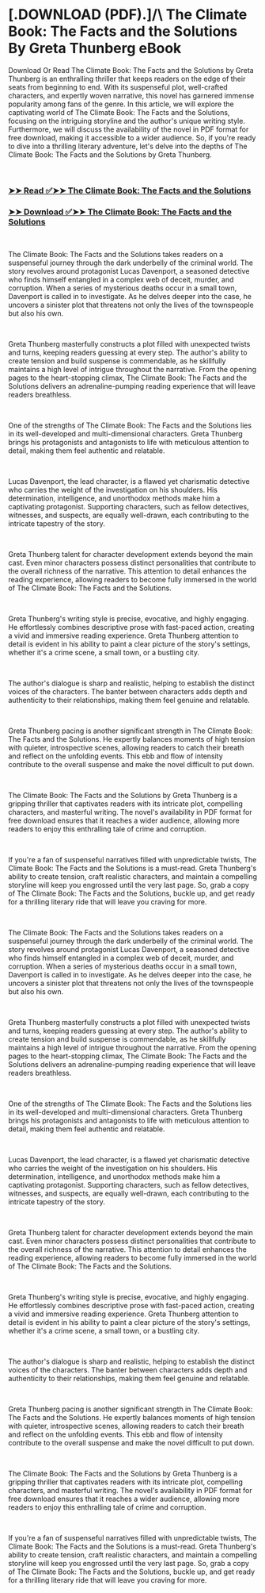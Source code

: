 # [.DOWNLOAD (PDF).]/\ The Climate Book: The Facts and the Solutions By Greta Thunberg eBook

<p>Download Or Read The Climate Book: The Facts and the Solutions by Greta Thunberg is an enthralling thriller that keeps readers on the edge of their seats from beginning to end. With its suspenseful plot, well-crafted characters, and expertly woven narrative, this novel has garnered immense popularity among fans of the genre. In this article, we will explore the captivating world of The Climate Book: The Facts and the Solutions, focusing on the intriguing storyline and the author's unique writing style. Furthermore, we will discuss the availability of the novel in PDF format for free download, making it accessible to a wider audience. So, if you're ready to dive into a thrilling literary adventure, let's delve into the depths of The Climate Book: The Facts and the Solutions by Greta Thunberg.</p>
<p>&nbsp;</p>

### [➤➤ Read ✅➤➤ The Climate Book: The Facts and the Solutions](https://pdf2worldwide.blogspot.com/id/61153762)

### [➤➤ Download ✅➤➤ The Climate Book: The Facts and the Solutions](https://pdf2worldwide.blogspot.com/id/61153762)

<p>&nbsp;</p>
<p>The Climate Book: The Facts and the Solutions takes readers on a suspenseful journey through the dark underbelly of the criminal world. The story revolves around protagonist Lucas Davenport, a seasoned detective who finds himself entangled in a complex web of deceit, murder, and corruption. When a series of mysterious deaths occur in a small town, Davenport is called in to investigate. As he delves deeper into the case, he uncovers a sinister plot that threatens not only the lives of the townspeople but also his own.</p>
<p>&nbsp;</p>
<p>Greta Thunberg masterfully constructs a plot filled with unexpected twists and turns, keeping readers guessing at every step. The author's ability to create tension and build suspense is commendable, as he skillfully maintains a high level of intrigue throughout the narrative. From the opening pages to the heart-stopping climax, The Climate Book: The Facts and the Solutions delivers an adrenaline-pumping reading experience that will leave readers breathless.</p>
<p>&nbsp;</p>
<p>One of the strengths of The Climate Book: The Facts and the Solutions lies in its well-developed and multi-dimensional characters. Greta Thunberg brings his protagonists and antagonists to life with meticulous attention to detail, making them feel authentic and relatable.</p>
<p>&nbsp;</p>
<p>Lucas Davenport, the lead character, is a flawed yet charismatic detective who carries the weight of the investigation on his shoulders. His determination, intelligence, and unorthodox methods make him a captivating protagonist. Supporting characters, such as fellow detectives, witnesses, and suspects, are equally well-drawn, each contributing to the intricate tapestry of the story.</p>
<p>&nbsp;</p>
<p>Greta Thunberg talent for character development extends beyond the main cast. Even minor characters possess distinct personalities that contribute to the overall richness of the narrative. This attention to detail enhances the reading experience, allowing readers to become fully immersed in the world of The Climate Book: The Facts and the Solutions.</p>
<p>&nbsp;</p>
<p>Greta Thunberg's writing style is precise, evocative, and highly engaging. He effortlessly combines descriptive prose with fast-paced action, creating a vivid and immersive reading experience. Greta Thunberg attention to detail is evident in his ability to paint a clear picture of the story's settings, whether it's a crime scene, a small town, or a bustling city.</p>
<p>&nbsp;</p>
<p>The author's dialogue is sharp and realistic, helping to establish the distinct voices of the characters. The banter between characters adds depth and authenticity to their relationships, making them feel genuine and relatable.</p>
<p>&nbsp;</p>
<p>Greta Thunberg pacing is another significant strength in The Climate Book: The Facts and the Solutions. He expertly balances moments of high tension with quieter, introspective scenes, allowing readers to catch their breath and reflect on the unfolding events. This ebb and flow of intensity contribute to the overall suspense and make the novel difficult to put down.</p>
<p>&nbsp;</p>
<p>The Climate Book: The Facts and the Solutions by Greta Thunberg is a gripping thriller that captivates readers with its intricate plot, compelling characters, and masterful writing. The novel's availability in PDF format for free download ensures that it reaches a wider audience, allowing more readers to enjoy this enthralling tale of crime and corruption.</p>
<p>&nbsp;</p>
<p>If you're a fan of suspenseful narratives filled with unpredictable twists, The Climate Book: The Facts and the Solutions is a must-read. Greta Thunberg's ability to create tension, craft realistic characters, and maintain a compelling storyline will keep you engrossed until the very last page. So, grab a copy of The Climate Book: The Facts and the Solutions, buckle up, and get ready for a thrilling literary ride that will leave you craving for more.</p>
<p>&nbsp;</p>
<p>The Climate Book: The Facts and the Solutions takes readers on a suspenseful journey through the dark underbelly of the criminal world. The story revolves around protagonist Lucas Davenport, a seasoned detective who finds himself entangled in a complex web of deceit, murder, and corruption. When a series of mysterious deaths occur in a small town, Davenport is called in to investigate. As he delves deeper into the case, he uncovers a sinister plot that threatens not only the lives of the townspeople but also his own.</p>
<p>&nbsp;</p>
<p>Greta Thunberg masterfully constructs a plot filled with unexpected twists and turns, keeping readers guessing at every step. The author's ability to create tension and build suspense is commendable, as he skillfully maintains a high level of intrigue throughout the narrative. From the opening pages to the heart-stopping climax, The Climate Book: The Facts and the Solutions delivers an adrenaline-pumping reading experience that will leave readers breathless.</p>
<p>&nbsp;</p>
<p>One of the strengths of The Climate Book: The Facts and the Solutions lies in its well-developed and multi-dimensional characters. Greta Thunberg brings his protagonists and antagonists to life with meticulous attention to detail, making them feel authentic and relatable.</p>
<p>&nbsp;</p>
<p>Lucas Davenport, the lead character, is a flawed yet charismatic detective who carries the weight of the investigation on his shoulders. His determination, intelligence, and unorthodox methods make him a captivating protagonist. Supporting characters, such as fellow detectives, witnesses, and suspects, are equally well-drawn, each contributing to the intricate tapestry of the story.</p>
<p>&nbsp;</p>
<p>Greta Thunberg talent for character development extends beyond the main cast. Even minor characters possess distinct personalities that contribute to the overall richness of the narrative. This attention to detail enhances the reading experience, allowing readers to become fully immersed in the world of The Climate Book: The Facts and the Solutions.</p>
<p>&nbsp;</p>
<p>Greta Thunberg's writing style is precise, evocative, and highly engaging. He effortlessly combines descriptive prose with fast-paced action, creating a vivid and immersive reading experience. Greta Thunberg attention to detail is evident in his ability to paint a clear picture of the story's settings, whether it's a crime scene, a small town, or a bustling city.</p>
<p>&nbsp;</p>
<p>The author's dialogue is sharp and realistic, helping to establish the distinct voices of the characters. The banter between characters adds depth and authenticity to their relationships, making them feel genuine and relatable.</p>
<p>&nbsp;</p>
<p>Greta Thunberg pacing is another significant strength in The Climate Book: The Facts and the Solutions. He expertly balances moments of high tension with quieter, introspective scenes, allowing readers to catch their breath and reflect on the unfolding events. This ebb and flow of intensity contribute to the overall suspense and make the novel difficult to put down.</p>
<p>&nbsp;</p>
<p>The Climate Book: The Facts and the Solutions by Greta Thunberg is a gripping thriller that captivates readers with its intricate plot, compelling characters, and masterful writing. The novel's availability in PDF format for free download ensures that it reaches a wider audience, allowing more readers to enjoy this enthralling tale of crime and corruption.</p>
<p>&nbsp;</p>
<p>If you're a fan of suspenseful narratives filled with unpredictable twists, The Climate Book: The Facts and the Solutions is a must-read. Greta Thunberg's ability to create tension, craft realistic characters, and maintain a compelling storyline will keep you engrossed until the very last page. So, grab a copy of The Climate Book: The Facts and the Solutions, buckle up, and get ready for a thrilling literary ride that will leave you craving for more.</p>
<p>&nbsp;</p>
